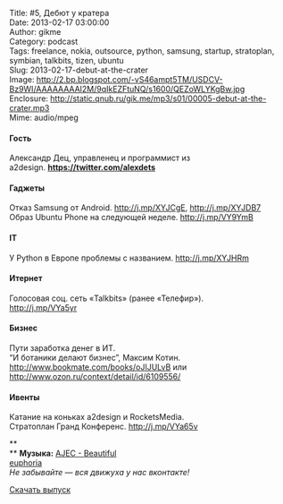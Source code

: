 Title: #5, Дебют у кратера  
Date: 2013-02-17 03:00:00  
Author: gikme  
Category: podcast  
Tags: freelance, nokia, outsource, python, samsung, startup, stratoplan, symbian, talkbits, tizen, ubuntu  
Slug: 2013-02-17-debut-at-the-crater  
Image: http://2.bp.blogspot.com/-vS46ampt5TM/USDCV-Bz9WI/AAAAAAAAI2M/9qIkEZFtuNQ/s1600/QEZoWLYKgBw.jpg  
Enclosure: http://static.qnub.ru/gik.me/mp3/s01/00005-debut-at-the-crater.mp3  
Mime: audio/mpeg

#### Гость 

Александр Дец, управленец и программист из  
a2design. **<https://twitter.com/alexdets>**

#### Гаджеты

Отказ Samsung от Android. <http://j.mp/XYJCgE>, <http://j.mp/XYJDB7>  
Образ Ubuntu Phone на следующей неделе. <http://j.mp/VY9YmB>

#### IT

У Python в Европе проблемы с названием. <http://j.mp/XYJHRm>

#### Итернет

Голосовая соц. сеть «Talkbits» (ранее «Телефир»).  
<http://j.mp/VYa5yr>

#### Бизнес

Пути заработка денег в ИТ.  
“И ботаники делают бизнес”, Максим Котин.  
<http://www.bookmate.com/books/oJIJULvB> или  
<http://www.ozon.ru/context/detail/id/6109556/>

#### Ивенты

Катание на коньках a2design и RocketsMedia.  
Стратоплан Гранд Конференс. <http://j.mp/VYa65v>

**  
** **Музыка:** [AJEC - Beautiful  
euphoria](http://promodj.com/amurstar/tracks/3834716/AJEC_Beautiful_euphoria)  
*Не забывайте — вся движуха у нас вконтакте!*

[Скачать выпуск](http://static.qnub.ru/gik.me/mp3/s01/00005-debut-at-the-crater.mp3)

